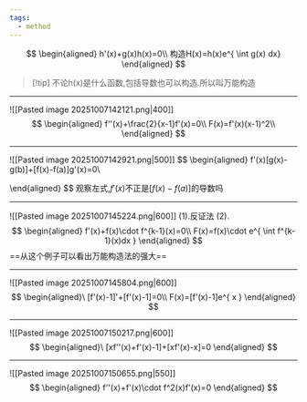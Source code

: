 ```yaml
---
tags:
  - method
---
```

$$
\begin{aligned}
h'(x)+g(x)h(x)=0\\
构造H(x)=h(x)e^{ \int g(x) dx}
\end{aligned}
$$
>[!tip] 不论h(x)是什么函数,包括导数也可以构造.所以叫万能构造

---
![[Pasted image 20251007142121.png|400]]
$$
\begin{aligned}
f''(x)+\frac{2}{x-1}f'(x)=0\\
F(x)=f'(x)(x-1)^2\\
\end{aligned}
$$

---

![[Pasted image 20251007142921.png|500]]
$$
\begin{aligned}
f'(x)[g(x)-g(b)]+[f(x)-f(a)]g'(x)=0\\

\end{aligned}
$$
观察左式,$f'(x)$不正是$[f(x)-f(a)]$的导数吗

---
![[Pasted image 20251007145224.png|600]]
(1).反证法
(2).
$$
\begin{aligned}
f'(x)+f(x)\cdot f^{k-1}(x)=0\\
F(x)=f(x)\cdot e^{ \int f^{k-1}(x)dx }
\end{aligned}
$$
==从这个例子可以看出万能构造法的强大==

---
![[Pasted image 20251007145804.png|600]]
$$
\begin{aligned}\
 [f'(x)-1]'+[f'(x)-1]=0\\
 F(x)=[f'(x)-1]e^{ x }
\end{aligned}
$$

---
![[Pasted image 20251007150217.png|600]]
$$
\begin{aligned}\
[xf''(x)+f'(x)-1]+[xf'(x)-x]=0
\end{aligned}
$$

---
![[Pasted image 20251007150655.png|550]]
$$
\begin{aligned}
f''(x)+f'(x)\cdot f^2(x)f'(x)=0
\end{aligned}
$$

